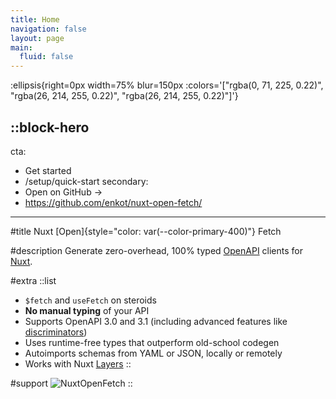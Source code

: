 ```yaml
---
title: Home
navigation: false
layout: page
main:
  fluid: false
---
```


:ellipsis{right=0px width=75% blur=150px :colors='["rgba(0, 71, 225, 0.22)", "rgba(26, 214, 255, 0.22)", "rgba(26, 214, 255, 0.22)"]'}

::block-hero
---
cta:
  - Get started
  - /setup/quick-start
secondary:
  - Open on GitHub →
  - https://github.com/enkot/nuxt-open-fetch/
---

#title
Nuxt [Open]{style="color: var(--color-primary-400)"} Fetch

#description
Generate zero-overhead, 100% typed [OpenAPI](https://www.openapis.org/) clients for [Nuxt](https://nuxt.com).

#extra
  ::list
  - `$fetch` and `useFetch` on steroids
  - **No manual typing** of your API
  - Supports OpenAPI 3.0 and 3.1 (including advanced features like [discriminators](https://spec.openapis.org/oas/v3.1.0#discriminator-object))
  - Uses runtime-free types that outperform old-school codegen
  - Autoimports schemas from YAML or JSON, locally or remotely
  - Works with Nuxt [Layers](https://nuxt.com/docs/getting-started/layers)
  ::

#support
  ![NuxtOpenFetch](/preview.png)
::
